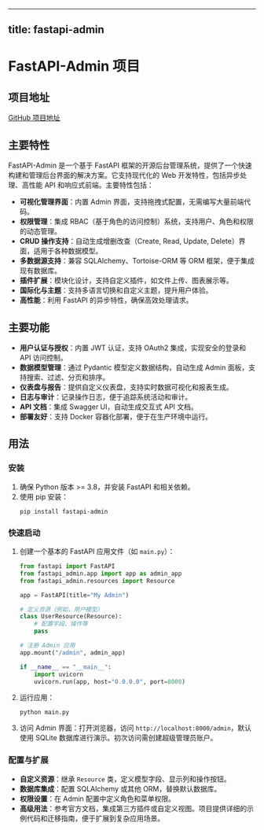 
---
title: fastapi-admin
---

# FastAPI-Admin 项目

## 项目地址
[GitHub 项目地址](https://github.com/fastapi-admin/fastapi-admin)

## 主要特性
FastAPI-Admin 是一个基于 FastAPI 框架的开源后台管理系统，提供了一个快速构建和管理后台界面的解决方案。它支持现代化的 Web 开发特性，包括异步处理、高性能 API 和响应式前端。主要特性包括：

- **可视化管理界面**：内置 Admin 界面，支持拖拽式配置，无需编写大量前端代码。
- **权限管理**：集成 RBAC（基于角色的访问控制）系统，支持用户、角色和权限的动态管理。
- **CRUD 操作支持**：自动生成增删改查（Create, Read, Update, Delete）界面，适用于各种数据模型。
- **多数据源支持**：兼容 SQLAlchemy、Tortoise-ORM 等 ORM 框架，便于集成现有数据库。
- **插件扩展**：模块化设计，支持自定义插件，如文件上传、图表展示等。
- **国际化与主题**：支持多语言切换和自定义主题，提升用户体验。
- **高性能**：利用 FastAPI 的异步特性，确保高效处理请求。

## 主要功能
- **用户认证与授权**：内置 JWT 认证，支持 OAuth2 集成，实现安全的登录和 API 访问控制。
- **数据模型管理**：通过 Pydantic 模型定义数据结构，自动生成 Admin 面板，支持搜索、过滤、分页和排序。
- **仪表盘与报告**：提供自定义仪表盘，支持实时数据可视化和报表生成。
- **日志与审计**：记录操作日志，便于追踪系统活动和审计。
- **API 文档**：集成 Swagger UI，自动生成交互式 API 文档。
- **部署友好**：支持 Docker 容器化部署，便于在生产环境中运行。

## 用法
### 安装
1. 确保 Python 版本 >= 3.8，并安装 FastAPI 和相关依赖。
2. 使用 pip 安装：
   ```
   pip install fastapi-admin
   ```

### 快速启动
1. 创建一个基本的 FastAPI 应用文件（如 `main.py`）：
   ```python
   from fastapi import FastAPI
   from fastapi_admin.app import app as admin_app
   from fastapi_admin.resources import Resource

   app = FastAPI(title="My Admin")

   # 定义资源（例如，用户模型）
   class UserResource(Resource):
       # 配置字段、操作等
       pass

   # 注册 Admin 应用
   app.mount("/admin", admin_app)

   if __name__ == "__main__":
       import uvicorn
       uvicorn.run(app, host="0.0.0.0", port=8000)
   ```

2. 运行应用：
   ```
   python main.py
   ```

3. 访问 Admin 界面：打开浏览器，访问 `http://localhost:8000/admin`，默认使用 SQLite 数据库进行演示。初次访问需创建超级管理员账户。

### 配置与扩展
- **自定义资源**：继承 `Resource` 类，定义模型字段、显示列和操作按钮。
- **数据库集成**：配置 SQLAlchemy 或其他 ORM，替换默认数据库。
- **权限设置**：在 Admin 配置中定义角色和菜单权限。
- **高级用法**：参考官方文档，集成第三方插件或自定义视图。项目提供详细的示例代码和迁移指南，便于扩展到复杂应用场景。